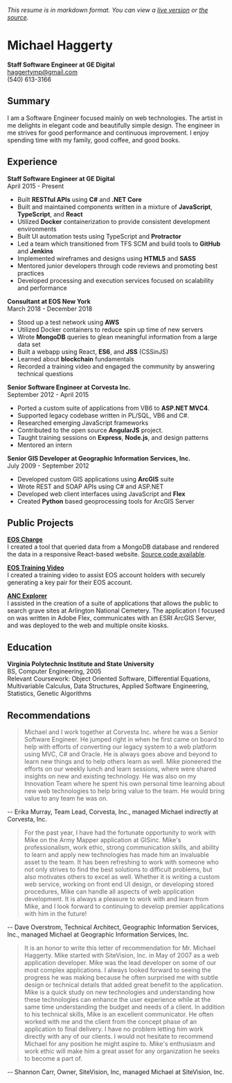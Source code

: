 *This resume is in markdown format.  You can view a [live version](http://ghoti143.github.io/resume/) or [the source](https://github.com/ghoti143/resume/blob/master/README.md).*

# Michael Haggerty
**Staff Software Engineer at GE Digital**  
haggertymp@gmail.com  
(540) 613-3166

## Summary
I am a Software Engineer focused mainly on web technologies. The artist in me delights in elegant code and beautifully simple design.  The engineer in me strives for good performance and continuous improvement. I enjoy spending time with my family, good coffee, and good books.

## Experience

**Staff Software Engineer at GE Digital**  
April 2015 - Present  
* Built **RESTful APIs** using **C#** and **.NET Core**
* Built and maintained components written in a mixture of **JavaScript**, **TypeScript**, and **React**
* Utilized **Docker** containerization to provide consistent development environments
* Built UI automation tests using TypeScript and **Protractor**
* Led a team which transitioned from TFS SCM and build tools to **GitHub** and **Jenkins**
* Implemented wireframes and designs using **HTML5** and **SASS**
* Mentored junior developers through code reviews and promoting best practices
* Developed processing and execution services focused on scalability and performance

**Consultant at EOS New York**  
March 2018 - December 2018
* Stood up a test network using **AWS**
* Utilized Docker containers to reduce spin up time of new servers
* Wrote **MongoDB** queries to glean meaningful information from a large data set
* Built a webapp using React, **ES6**, and **JSS** (CSSinJS)
* Learned about **blockchain** fundamentals
* Recorded a training video and engaged the community by answering technical questions

**Senior Software Engineer at Corvesta Inc.**  
September 2012 - April 2015  
* Ported a custom suite of applications from VB6 to **ASP.NET MVC4**.
* Supported legacy codebase written in PL/SQL, VB6 and C#. 
* Researched emerging JavaScript frameworks
* Contributed to the open source **AngularJS** project.
* Taught training sessions on **Express**, **Node.js**, and design patterns
* Mentored an intern

**Senior GIS Developer at Geographic Information Services, Inc.**  
July 2009 - September 2012  
* Developed custom GIS applications using **ArcGIS** suite
* Wrote REST and SOAP APIs using C# and ASP.NET
* Developed web client interfaces using JavaScript and **Flex**
* Created **Python** based geoprocessing tools for ArcGIS Server

## Public Projects

**[EOS Charge](https://ghoti143.github.io/eoscharge/)**  
I created a tool that queried data from a MongoDB database and rendered the data in a responsive React-based website.  [Source code available](http://github.com/ghoti143/eoscharge).

**[EOS Training Video](https://www.youtube.com/watch?v=MI3Me73fJsE)**  
I created a training video to assist EOS account holders with securely generating a key pair for their EOS account.

**[ANC Explorer](http://www.arlingtoncemetery.mil/Explore-the-Cemetery/Find-a-Grave)**  
I assisted in the creation of a suite of applications that allows the public to search grave sites at Arlington National Cemetery. The application I focused on was written in Adobe Flex, communicates with an ESRI ArcGIS Server, and was deployed to the web and multiple onsite kiosks.

## Education

**Virginia Polytechnic Institute and State University**  
BS, Computer Engineering, 2005  
Relevant Coursework: Object Oriented Software, Differential Equations, Multivariable Calculus, Data Structures, Applied Software Engineering, Statistics, Genetic Algorithms  

## Recommendations

> Michael and I work together at Corvesta Inc. where he was a Senior Software Engineer. He jumped right
> in when he first came on board to help with efforts of converting our legacy system to a web platform using
> MVC, C# and Oracle. He is always goes above and beyond to learn new things and to help others learn as
> well. Mike pioneered the efforts on our weekly lunch and learn sessions, where were shared insights on new
> and existing technology. He was also on my Innovation Team where he spent his own personal time learning
> about new web technologies to help bring value to the team. He would bring value to any team he was on.

-- Erika Murray, Team Lead, Corvesta, Inc., managed Michael indirectly at Corvesta, Inc.

> For the past year, I have had the fortunate opportunity to work with Mike on the Army Mapper application
> at GISinc. Mike's professionalism, work ethic, strong communication skills, and ability to learn and apply
> new technologies has made him an invaluable asset to the team. It has been refreshing to work with someone
> who not only strives to find the best solutions to difficult problems, but also motivates others to excel as well.
> Whether it is writing a custom web service, working on front end UI design, or developing stored procedures,
> Mike can handle all aspects of web application development. It is always a pleasure to work with and learn
> from Mike, and I look forward to continuing to develop premier applications with him in the future!

-- Dave Overstrom, Technical Architect, Geographic Information Services, Inc., managed Michael at Geographic Information Services, Inc.

> It is an honor to write this letter of recommendation for Mr. Michael Haggerty. Mike started with SiteVision,
> Inc. in May of 2007 as a web application developer. Mike was the lead developer on some of our most
> complex applications. I always looked forward to seeing the progress he was making because he often
> surprised me with subtle design or technical details that added great benefit to the application. Mike is a quick
> study on new technologies and understanding how these technologies can enhance the user experience while
> at the same time understanding the budget and needs of a client. In addition to his technical skills, Mike is an
> excellent communicator. He often worked with me and the client from the concept phase of an application
> to final delivery. I have no problem letting him work directly with any of our clients. I would not hesitate to
> recommend Michael for any position he might aspire to. Mike's enthusiasm and work ethic will make him a
> great asset for any organization he seeks to become a part of.

-- Shannon Carr, Owner, SiteVision, Inc, managed Michael at SiteVision, Inc.
